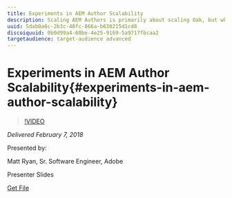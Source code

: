 ```yaml
---
title: Experiments in AEM Author Scalability
description: Scaling AEM Authors is primarily about scaling Oak, but what is the best way to do that? In this session we will cover a number of experiments that have been done to explore how to scale AEM and Oak. We will cover what was learned from these experiments, how what we learned affects how we think of content storage moving forward, projects and tools that have come from these experiments, and also some surprising and non-intuitive takeaways.
uuid: 5dab0a6c-2b3c-40fc-866a-b630215d1cd8
discoiquuid: 0b0d99a4-60be-4e25-9169-5a9717fbcaa2
targetaudience: target-audience advanced
---
```


# Experiments in AEM Author Scalability{#experiments-in-aem-author-scalability}

>[!VIDEO](https://video.tv.adobe.com/v/21522/?quality=9)

*Delivered February 7, 2018*

Presented by:

Matt Ryan, Sr. Software Engineer, Adobe

Presenter Slides

[Get File](assets/experiments+in+aem+author+scalability+2+7+18.pdf)
<!--
[Get back to the Overview](https://helpx.adobe.com/experience-manager/kt/eseminars/gems/aem-index.html)
-->
